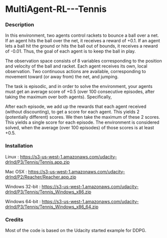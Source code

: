 # MultiAgent-RL---Tennis

### Description

In this environment, two agents control rackets to bounce a ball over a net. If an agent hits the ball over the net, it receives a reward of +0.1. If an agent lets a ball hit the ground or hits the ball out of bounds, it receives a reward of -0.01. Thus, the goal of each agent is to keep the ball in play.

The observation space consists of 8 variables corresponding to the position and velocity of the ball and racket. Each agent receives its own, local observation. Two continuous actions are available, corresponding to movement toward (or away from) the net, and jumping.

The task is episodic, and in order to solve the environment, your agents must get an average score of +0.5 (over 100 consecutive episodes, after taking the maximum over both agents). Specifically,

After each episode, we add up the rewards that each agent received (without discounting), to get a score for each agent. This yields 2 (potentially different) scores. We then take the maximum of these 2 scores.
This yields a single score for each episode.
The environment is considered solved, when the average (over 100 episodes) of those scores is at least +0.5.

### Installation

Linux : https://s3-us-west-1.amazonaws.com/udacity-drlnd/P3/Tennis/Tennis.app.zip

Mac OSX : https://s3-us-west-1.amazonaws.com/udacity-drlnd/P2/Reacher/Reacher.app.zip

Windows 32-bit : https://s3-us-west-1.amazonaws.com/udacity-drlnd/P3/Tennis/Tennis_Windows_x86.zip

Windows 64-bit :  https://s3-us-west-1.amazonaws.com/udacity-drlnd/P3/Tennis/Tennis_Windows_x86_64.zip

### Credits 
Most of the code is based on the Udacity started example for DDPG.
